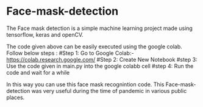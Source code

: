 # Face-mask-detection

The Face mask detection is a simple machine learning project made using tensorflow, keras and openCV.

The code given above can be easily executed using the google colab.
Follow below steps :
#Step 1: Go to Google Colab:- https://colab.research.google.com/
#Step 2: Create New Notebook
#step 3: Use the code given in main.py into the google colabb cell
#step 4: Run the code and wait for a while

In this way you can use this face mask recognintion code.
This Face-mask-detection was very useful during the time of pandemic in various public places.

